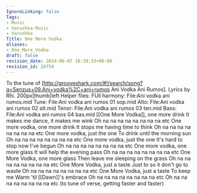 ```yaml
---
IgnoreLinking: false
Tags:
- Music
- Varushka-Music
- Varushka
Title: One More Vodka
aliases:
- One_More_Vodka
draft: false
revision_date: 2014-06-07 10:39:33+00:00
revision_id: 26754
---
```


To the tune of [http://grooveshark.com/#!/search/song?q=Senzus+09.Ani+vodka%2C+ani+rumos Ani Vodka Ani Rumos]. Lyrics by Rhi.
200px|thumb|left
Helper files:
FUll harmony: File:Ani vodka ani rumos.mid
Tune: File:Ani vodka ani rumos 01 sop.mid
Alto: File:Ani vodka ani rumos 02 alt.mid
Tenor: File:Ani vodka ani rumos 03 ten.mid
Bass: File:Ani vodka ani rumos 04 bas.mid
[[One More Vodka]], one more drink
It makes me dance, it makes me wink
Oh na na na na na na na na etc
One more vodka, one more drink
It stops me having time to think
Oh na na na na na na na na etc
One more vodka, just the one
To drink until the morning sun
Oh na na na na na na na na etc
One more vodka, just the one
It's hard to stop now I've begun
Oh na na na na na na na na etc
One more vodka, one more glass
It will help the evening pass
Oh na na na na na na na na etc
One More Vodka, one more glass
Then leave me sleeping on the grass
Oh na na na na na na na na etc
One More Vodka, just a taste
Just to so it don't go to waste
Oh na na na na na na na na etc
One More Vodka, just a taste
To keep me Warm 'til [[Dawn]]'s embrace
Oh na na na na na na na na etc
Oh na na na na na na na na etc
(to tune of verse, getting faster and faster)